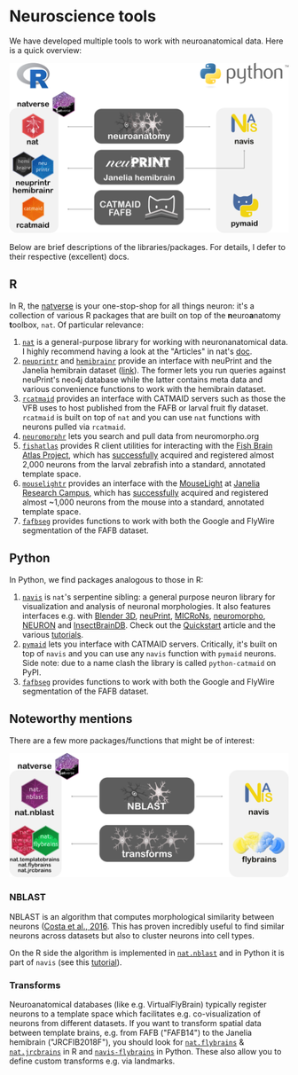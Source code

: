 # Neuroscience tools

We have developed multiple tools to work with neuroanatomical data. Here is a quick overview:

<p align="center">
<img src="https://github.com/flyconnectome/tools/raw/main/img/tools.png" width="600">
</p>

Below are brief descriptions of the libraries/packages. For details, I defer to their respective (excellent) docs.

## R
In R, the [natverse](http://natverse.org) is your one-stop-shop for all things neuron: it's a collection of various R packages that are built on top of
the **n**euro**a**natomy **t**oolbox, `nat`. Of particular relevance:

1. [`nat`](http://natverse.org/nat/) is a general-purpose library for working with neuronanatomical data.   
   I highly recommend having a look at the "Articles" in nat's [doc](http://natverse.org/nat/).
2. [`neuprintr`](http://natverse.org/neuprintr/reference/) and [`hemibrainr`](http://natverse.org/hemibrainr/) provide an interface with
   neuPrint and the Janelia hemibrain dataset ([link](https://neuprint.janelia.org)). The former lets you run queries
   against neuPrint's neo4j database while the latter contains meta data and various convenience functions to work with the hemibrain dataset.
3. [`rcatmaid`](http://natverse.org/rcatmaid/) provides an interface with CATMAID servers such as those the VFB uses to host published from the
   FAFB or larval fruit fly dataset. `rcatmaid` is built on top of `nat` and you can use `nat` functions with neurons pulled via `rcatmaid`.
4. [`neuromorphr`](https://natverse.github.io/neuromorphr/) lets you search and pull data from neuromorpho.org
5. [`fishatlas`](https://github.com/natverse/fishatlas) provides R client utilities for interacting with the [Fish Brain Atlas Project](https://www.neuro.mpg.de/baier/connectome), which has [successfully](https://www.cell.com/neuron/pdfExtended/S0896-6273(19)30391-5) acquired and registered almost 2,000 neurons from the larval zebrafish into a standard, annotated template space.
6. [`mouselightr`](https://github.com/natverse/mouselightr) provides an interface with the [MouseLight](http://mouselight.janelia.org/) at [Janelia Research Campus](https://www.janelia.org/), which has [successfully](https://www.cell.com/neuron/pdfExtended/S0896-6273(19)30391-5) acquired and registered almost ~1,000 neurons from the mouse into a standard, annotated template space.
7. [`fafbseg`](https://github.com/natverse/fafbseg) provides functions to work with both the Google and FlyWire segmentation of the FAFB dataset.

## Python
In Python, we find packages analogous to those in R:

1. [`navis`](https://navis.readthedocs.io/en/latest/) is `nat`'s serpentine sibling: a general purpose neuron library for visualization and analysis
   of neuronal morphologies. It also features interfaces e.g. with
   [Blender 3D](https://www.blender.org),
   [neuPrint](https://navis.readthedocs.io/en/latest/source/tutorials/neuprint.html),
   [MICRoNs](https://navis.readthedocs.io/en/latest/source/tutorials/microns_tut.html),
   [neuromorpho](http://neuromorpho.org),
   [NEURON](https://navis.readthedocs.io/en/latest/source/tutorials/neuron.html) and
   [InsectBrainDB](https://navis.readthedocs.io/en/latest/source/tutorials/insectbraindb.html). Check
   out the [Quickstart](https://navis.readthedocs.io/en/latest/source/tutorials/quickstart.html) article
   and the various [tutorials](https://navis.readthedocs.io/en/latest/source/gallery.html).
2. [`pymaid`](https://pymaid.readthedocs.io/en/latest/) lets you interface with CATMAID servers. Critically, it's built on top of `navis` and you can
    use any `navis` function with `pymaid` neurons. Side note: due to a name clash the library is called `python-catmaid` on PyPI.
3. [`fafbseg`](https://fafbseg-py.readthedocs.io/en/latest/) provides functions to work with both the Google and FlyWire segmentation of the FAFB dataset.

## Noteworthy mentions
There are a few more packages/functions that might be of interest:

<p align="center">
<img src="https://github.com/flyconnectome/tools/raw/main/img/tools2.png" width="600">
</p>

### NBLAST
NBLAST is an algorithm that computes morphological similarity between neurons ([Costa et al., 2016](https://doi-org.ezp.lib.cam.ac.uk/10.1016/j.neuron.2016.06.012). This has proven incredibly useful to find similar neurons across datasets but also to cluster neurons into cell types.

On the R side the algorithm is implemented in [`nat.nblast`](https://natverse.github.io/nat.nblast/) and in Python it is part of `navis` (see this [tutorial](https://navis.readthedocs.io/en/latest/source/tutorials/nblast.html)).

### Transforms
Neuroanatomical databases (like e.g. VirtualFlyBrain) typically register neurons to a template space which facilitates e.g. co-visualization of neurons from different
datasets. If you want to transform spatial data between template brains, e.g. from FAFB ("FAFB14") to the Janelia hemibrain ("JRCFIB2018F"), you should look for [`nat.flybrains`](https://natverse.github.io/nat.flybrains/) & [`nat.jrcbrains`](https://github.com/natverse/nat.jrcbrains) in R and [`navis-flybrains`](https://github.com/schlegelp/navis-flybrains) in Python. These also allow you to define custom transforms e.g. via landmarks.
